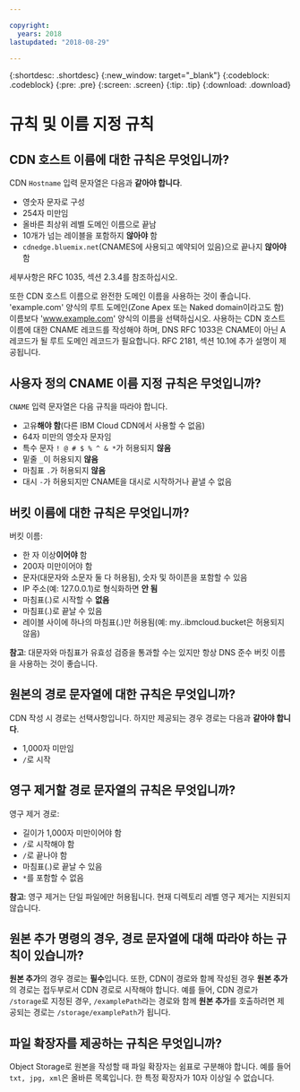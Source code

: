 ```yaml
---

copyright:
  years: 2018
lastupdated: "2018-08-29"

---
```


{:shortdesc: .shortdesc}
{:new_window: target="_blank"}
{:codeblock: .codeblock}
{:pre: .pre}
{:screen: .screen}
{:tip: .tip}
{:download: .download}

# 규칙 및 이름 지정 규칙

## CDN 호스트 이름에 대한 규칙은 무엇입니까?
CDN `Hostname` 입력 문자열은 다음과 **같아야 합니다**.
  * 영숫자 문자로 구성
  * 254자 미만임
  * 올바른 최상위 레벨 도메인 이름으로 끝남
  * 10개가 넘는 레이블을 포함하지 **않아야** 함
  * `cdnedge.bluemix.net`(CNAMES에 사용되고 예약되어 있음)으로 끝나지 **않아야** 함

세부사항은 RFC 1035, 섹션 2.3.4를 참조하십시오. 

또한 CDN 호스트 이름으로 완전한 도메인 이름을 사용하는 것이 좋습니다. 'example.com' 양식의 루트 도메인(Zone Apex 또는 Naked domain이라고도 함) 이름보다 'www.example.com' 양식의 이름을 선택하십시오. 사용하는 CDN 호스트 이름에 대한 CNAME 레코드를 작성해야 하며, DNS RFC 1033은 CNAME이 아닌 A 레코드가 될 루트 도메인 레코드가 필요합니다. RFC 2181, 섹션 10.1에 추가 설명이 제공됩니다.

## 사용자 정의 CNAME 이름 지정 규칙은 무엇입니까?
`CNAME` 입력 문자열은 다음 규칙을 따라야 합니다.
  * 고유**해야 함**(다른 IBM Cloud CDN에서 사용할 수 없음)
  * 64자 미만의 영숫자 문자임
  * 특수 문자 `! @ # $ % ^ & *`가 허용되지 **않음**
  * 밑줄 `_`이 허용되지 **않음**
  * 마침표 `.`가 허용되지 **않음**
  * 대시 `-`가 허용되지만 CNAME을 대시로 시작하거나 끝낼 수 없음

## 버킷 이름에 대한 규칙은 무엇입니까?
버킷 이름:
  * 한 자 이상**이어야** 함
  * 200자 미만이어야 함
  * 문자(대문자와 소문자 둘 다 허용됨), 숫자 및 하이픈을 포함할 수 있음
  * IP 주소(예: 127.0.0.1)로 형식화하면 **안 됨**
  * 마침표(.)로 시작할 수 **없음**
  * 마침표(.)로 끝날 수 있음
  * 레이블 사이에 하나의 마침표(.)만 허용됨(예: my..ibmcloud.bucket은 허용되지 않음)

**참고**: 대문자와 마침표가 유효성 검증을 통과할 수는 있지만 항상 DNS 준수 버킷 이름을 사용하는 것이 좋습니다.

## 원본의 경로 문자열에 대한 규칙은 무엇입니까?
CDN 작성 시 경로는 선택사항입니다. 하지만 제공되는 경우 경로는 다음과 **같아야 합니다**.
  * 1,000자 미만임
  * `/`로 시작

## 영구 제거할 경로 문자열의 규칙은 무엇입니까?
영구 제거 경로:
  * 길이가 1,000자 미만이어야 함
  * `/`로 시작해야 함
  * `/`로 끝나야 함
  * 마침표(.)로 끝날 수 있음
  * `*`를 포함할 수 없음

**참고**: 영구 제거는 단일 파일에만 허용됩니다. 현재 디렉토리 레벨 영구 제거는 지원되지 않습니다.

## **원본 추가** 명령의 경우, 경로 문자열에 대해 따라야 하는 규칙이 있습니까?
**원본 추가**의 경우 경로는 **필수**입니다. 또한, CDN이 경로와 함께 작성된 경우 **원본 추가**의 경로는 접두부로서 CDN 경로로 시작해야 합니다. 예를 들어, CDN 경로가 `/storage`로 지정된 경우, `/examplePath`라는 경로와 함께 **원본 추가**를 호출하려면 제공되는 경로는 `/storage/examplePath`가 됩니다.

## 파일 확장자를 제공하는 규칙은 무엇입니까?
Object Storage로 원본을 작성할 때 파일 확장자는 쉼표로 구분해야 합니다. 예를 들어 `txt, jpg, xml`은 올바른 목록입니다. 한 특정 확장자가 10자 이상일 수 없습니다.
